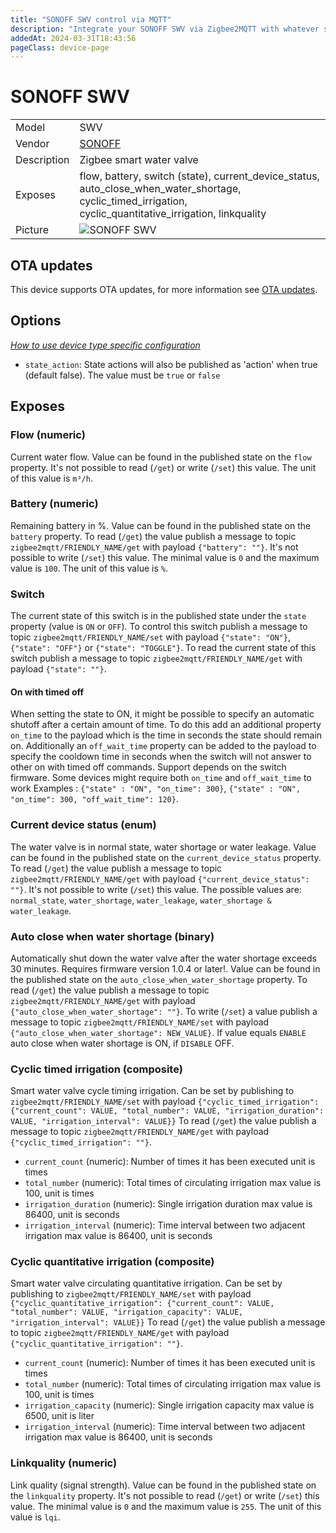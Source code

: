 ```yaml
---
title: "SONOFF SWV control via MQTT"
description: "Integrate your SONOFF SWV via Zigbee2MQTT with whatever smart home infrastructure you are using without the vendor's bridge or gateway."
addedAt: 2024-03-31T18:43:56
pageClass: device-page
---
```


<!-- !!!! -->
<!-- ATTENTION: This file is auto-generated through docgen! -->
<!-- You can only edit the "Notes"-Section between the two comment lines "Notes BEGIN" and "Notes END". -->
<!-- Do not use h1 or h2 heading within "## Notes"-Section. -->
<!-- !!!! -->

# SONOFF SWV

|     |     |
|-----|-----|
| Model | SWV  |
| Vendor  | [SONOFF](/supported-devices/#v=SONOFF)  |
| Description | Zigbee smart water valve |
| Exposes | flow, battery, switch (state), current_device_status, auto_close_when_water_shortage, cyclic_timed_irrigation, cyclic_quantitative_irrigation, linkquality |
| Picture | ![SONOFF SWV](https://www.zigbee2mqtt.io/images/devices/SWV.png) |


<!-- Notes BEGIN: You can edit here. Add "## Notes" headline if not already present. -->


<!-- Notes END: Do not edit below this line -->


## OTA updates
This device supports OTA updates, for more information see [OTA updates](../guide/usage/ota_updates.md).


## Options
*[How to use device type specific configuration](../guide/configuration/devices-groups.md#specific-device-options)*

* `state_action`: State actions will also be published as 'action' when true (default false). The value must be `true` or `false`


## Exposes

### Flow (numeric)
Current water flow.
Value can be found in the published state on the `flow` property.
It's not possible to read (`/get`) or write (`/set`) this value.
The unit of this value is `m³/h`.

### Battery (numeric)
Remaining battery in %.
Value can be found in the published state on the `battery` property.
To read (`/get`) the value publish a message to topic `zigbee2mqtt/FRIENDLY_NAME/get` with payload `{"battery": ""}`.
It's not possible to write (`/set`) this value.
The minimal value is `0` and the maximum value is `100`.
The unit of this value is `%`.

### Switch 
The current state of this switch is in the published state under the `state` property (value is `ON` or `OFF`).
To control this switch publish a message to topic `zigbee2mqtt/FRIENDLY_NAME/set` with payload `{"state": "ON"}`, `{"state": "OFF"}` or `{"state": "TOGGLE"}`.
To read the current state of this switch publish a message to topic `zigbee2mqtt/FRIENDLY_NAME/get` with payload `{"state": ""}`.

#### On with timed off
When setting the state to ON, it might be possible to specify an automatic shutoff after a certain amount of time. To do this add an additional property `on_time` to the payload which is the time in seconds the state should remain on.
Additionally an `off_wait_time` property can be added to the payload to specify the cooldown time in seconds when the switch will not answer to other on with timed off commands.
Support depends on the switch firmware. Some devices might require both `on_time` and `off_wait_time` to work
Examples : `{"state" : "ON", "on_time": 300}`, `{"state" : "ON", "on_time": 300, "off_wait_time": 120}`.

### Current device status (enum)
The water valve is in normal state, water shortage or water leakage.
Value can be found in the published state on the `current_device_status` property.
To read (`/get`) the value publish a message to topic `zigbee2mqtt/FRIENDLY_NAME/get` with payload `{"current_device_status": ""}`.
It's not possible to write (`/set`) this value.
The possible values are: `normal_state`, `water_shortage`, `water_leakage`, `water_shortage & water_leakage`.

### Auto close when water shortage (binary)
Automatically shut down the water valve after the water shortage exceeds 30 minutes. Requires firmware version 1.0.4 or later!.
Value can be found in the published state on the `auto_close_when_water_shortage` property.
To read (`/get`) the value publish a message to topic `zigbee2mqtt/FRIENDLY_NAME/get` with payload `{"auto_close_when_water_shortage": ""}`.
To write (`/set`) a value publish a message to topic `zigbee2mqtt/FRIENDLY_NAME/set` with payload `{"auto_close_when_water_shortage": NEW_VALUE}`.
If value equals `ENABLE` auto close when water shortage is ON, if `DISABLE` OFF.

### Cyclic timed irrigation (composite)
Smart water valve cycle timing irrigation.
Can be set by publishing to `zigbee2mqtt/FRIENDLY_NAME/set` with payload `{"cyclic_timed_irrigation": {"current_count": VALUE, "total_number": VALUE, "irrigation_duration": VALUE, "irrigation_interval": VALUE}}`
To read (`/get`) the value publish a message to topic `zigbee2mqtt/FRIENDLY_NAME/get` with payload `{"cyclic_timed_irrigation": ""}`.
- `current_count` (numeric): Number of times it has been executed unit is times
- `total_number` (numeric): Total times of circulating irrigation max value is 100, unit is times
- `irrigation_duration` (numeric): Single irrigation duration max value is 86400, unit is seconds
- `irrigation_interval` (numeric): Time interval between two adjacent irrigation max value is 86400, unit is seconds

### Cyclic quantitative irrigation (composite)
Smart water valve circulating quantitative irrigation.
Can be set by publishing to `zigbee2mqtt/FRIENDLY_NAME/set` with payload `{"cyclic_quantitative_irrigation": {"current_count": VALUE, "total_number": VALUE, "irrigation_capacity": VALUE, "irrigation_interval": VALUE}}`
To read (`/get`) the value publish a message to topic `zigbee2mqtt/FRIENDLY_NAME/get` with payload `{"cyclic_quantitative_irrigation": ""}`.
- `current_count` (numeric): Number of times it has been executed unit is times
- `total_number` (numeric): Total times of circulating irrigation max value is 100, unit is times
- `irrigation_capacity` (numeric): Single irrigation capacity max value is 6500, unit is liter
- `irrigation_interval` (numeric): Time interval between two adjacent irrigation max value is 86400, unit is seconds

### Linkquality (numeric)
Link quality (signal strength).
Value can be found in the published state on the `linkquality` property.
It's not possible to read (`/get`) or write (`/set`) this value.
The minimal value is `0` and the maximum value is `255`.
The unit of this value is `lqi`.

